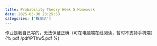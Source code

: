```yaml
---
title: Probability Theory Week 5 Homework
date: 2025-03-30 23:25:53
categories: ['概率论']
---
```

作业是我自己写的，无法保证正确（可在电脑端在线阅读，暂时不支持手机端）
{% pdf /pdf/PThw5.pdf %}
